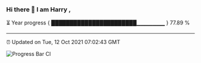 ### Hi there 👋 I am Harry , 

⏳ Year progress { ███████████████████████▁▁▁▁▁▁▁ } 77.89 %

---

⏰ Updated on Tue, 12 Oct 2021 07:02:43 GMT

![Progress Bar CI](https://github.com/duykhang68/duykhang68/workflows/Progress%20Bar%20CI/badge.svg)

